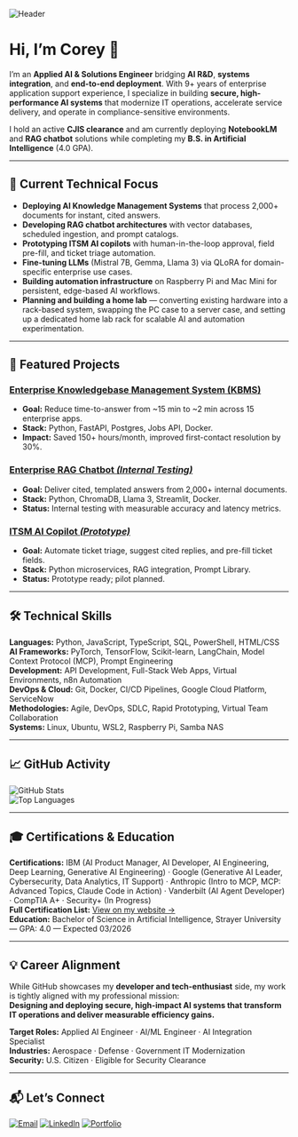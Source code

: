 ![Header](./githubheader.gif)

# Hi, I’m Corey 👋

I’m an **Applied AI & Solutions Engineer** bridging **AI R&D**, **systems integration**, and **end-to-end deployment**. With 9+ years of enterprise application support experience, I specialize in building **secure, high-performance AI systems** that modernize IT operations, accelerate service delivery, and operate in compliance-sensitive environments.

I hold an active **CJIS clearance** and am currently deploying **NotebookLM** and **RAG chatbot** solutions while completing my **B.S. in Artificial Intelligence** (4.0 GPA).

---

## 🎯 Current Technical Focus
- **Deploying AI Knowledge Management Systems** that process 2,000+ documents for instant, cited answers.
- **Developing RAG chatbot architectures** with vector databases, scheduled ingestion, and prompt catalogs.
- **Prototyping ITSM AI copilots** with human-in-the-loop approval, field pre-fill, and ticket triage automation.
- **Fine-tuning LLMs** (Mistral 7B, Gemma, Llama 3) via QLoRA for domain-specific enterprise use cases.
- **Building automation infrastructure** on Raspberry Pi and Mac Mini for persistent, edge-based AI workflows.
- **Planning and building a home lab** — converting existing hardware into a rack-based system, swapping the PC case to a server case, and setting up a dedicated home lab rack for scalable AI and automation experimentation.

---

## 🚀 Featured Projects

### [Enterprise Knowledgebase Management System (KBMS)](https://github.com/coreybello/enterprise-kbms)
- **Goal:** Reduce time-to-answer from ~15 min to ~2 min across 15 enterprise apps.
- **Stack:** Python, FastAPI, Postgres, Jobs API, Docker.
- **Impact:** Saved 150+ hours/month, improved first-contact resolution by 30%.

### [Enterprise RAG Chatbot *(Internal Testing)*](https://github.com/coreybello/enterprise-rag-chatbot)
- **Goal:** Deliver cited, templated answers from 2,000+ internal documents.
- **Stack:** Python, ChromaDB, Llama 3, Streamlit, Docker.
- **Status:** Internal testing with measurable accuracy and latency metrics.

### [ITSM AI Copilot *(Prototype)*](https://github.com/coreybello/itsm-ai-copilot)
- **Goal:** Automate ticket triage, suggest cited replies, and pre-fill ticket fields.
- **Stack:** Python microservices, RAG integration, Prompt Library.
- **Status:** Prototype ready; pilot planned.

---

## 🛠️ Technical Skills
**Languages:** Python, JavaScript, TypeScript, SQL, PowerShell, HTML/CSS  
**AI Frameworks:** PyTorch, TensorFlow, Scikit-learn, LangChain, Model Context Protocol (MCP), Prompt Engineering  
**Development:** API Development, Full-Stack Web Apps, Virtual Environments, n8n Automation  
**DevOps & Cloud:** Git, Docker, CI/CD Pipelines, Google Cloud Platform, ServiceNow  
**Methodologies:** Agile, DevOps, SDLC, Rapid Prototyping, Virtual Team Collaboration  
**Systems:** Linux, Ubuntu, WSL2, Raspberry Pi, Samba NAS

---

## 📈 GitHub Activity
![GitHub Stats](https://github-readme-stats.vercel.app/api?username=coreybello&show_icons=true&theme=dark&hide_border=true)  
![Top Languages](https://github-readme-stats.vercel.app/api/top-langs/?username=coreybello&layout=compact&theme=dark&hide_border=true)

---

## 🎓 Certifications & Education
**Certifications:** IBM (AI Product Manager, AI Developer, AI Engineering, Deep Learning, Generative AI Engineering) · Google (Generative AI Leader, Cybersecurity, Data Analytics, IT Support) · Anthropic (Intro to MCP, MCP: Advanced Topics, Claude Code in Action) · Vanderbilt (AI Agent Developer) · CompTIA A+ · Security+ (In Progress)  
**Full Certification List:** [View on my website →](https://www.coreybello.com/certifications)  
**Education:** Bachelor of Science in Artificial Intelligence, Strayer University — GPA: 4.0 — Expected 03/2026

---

## 💡 Career Alignment
While GitHub showcases my **developer and tech-enthusiast** side, my work is tightly aligned with my professional mission:  
**Designing and deploying secure, high-impact AI systems that transform IT operations and deliver measurable efficiency gains.**

**Target Roles:** Applied AI Engineer · AI/ML Engineer · AI Integration Specialist  
**Industries:** Aerospace · Defense · Government IT Modernization  
**Security:** U.S. Citizen · Eligible for Security Clearance

---

## 📬 Let’s Connect
[![Email](https://img.shields.io/badge/Email-D14836?style=for-the-badge&logo=gmail&logoColor=white)](mailto:coreybellobiz@gmail.com) [![LinkedIn](https://img.shields.io/badge/LinkedIn-0077B5?style=for-the-badge&logo=linkedin&logoColor=white)](https://linkedin.com/in/coreybello) [![Portfolio](https://img.shields.io/badge/Portfolio-000000?style=for-the-badge&logo=vercel&logoColor=white)](https://coreybello.com)
